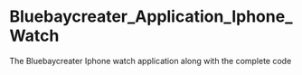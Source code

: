 # Bluebaycreater_Application_Iphone_Watch

The Bluebaycreater Iphone watch application along with the complete code
